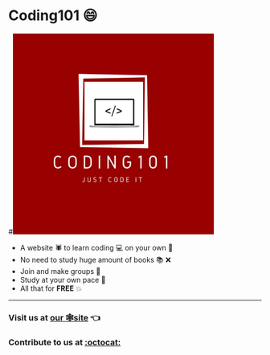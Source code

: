 # Coding101 :smile:
#<img src="./images/coding101.jpg" width="400">
- A website :spider: to learn coding :computer: on your own :100:
- No need to study huge amount of books :books: :x:
- Join and make groups :two_men_holding_hands:
- Study at your own pace :running:
- All that for **FREE** :boom:

***
### Visit us at **[our :spider_web:site](https://coding101.tk)** :point_left:

### Contribute to us at [:octocat:](https://github.com/CenturianSystems/coding101)
